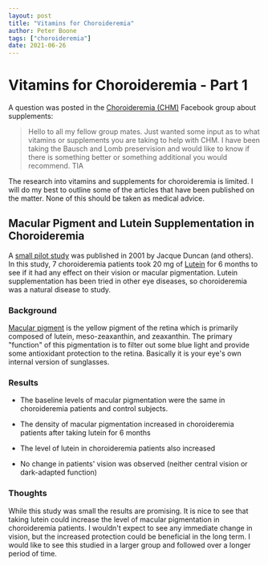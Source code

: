 ```yaml
---
layout: post
title: "Vitamins for Choroideremia"
author: Peter Boone
tags: ["choroideremia"]
date: 2021-06-26
---
```


# Vitamins for Choroideremia - Part 1

A question was posted in the [Choroideremia (CHM)](https://www.facebook.com/groups/Choroideremia) Facebook group about supplements:

> Hello to all my fellow group mates. Just wanted some input as to what vitamins or supplements you are taking to help with CHM. I have been taking the Bausch and Lomb preservision and would like to know if there is something better or something additional you would recommend. TIA

The research into vitamins and supplements for choroideremia is limited. I will do my best to outline some of the articles that have been published on the matter. None of this should be taken as medical advice.

## Macular Pigment and Lutein Supplementation in Choroideremia

A [small pilot study](https://doi.org/10.1006/exer.2001.1126) was published in 2001 by Jacque Duncan (and others). In this study, 7 choroideremia patients took 20 mg of [Lutein](https://en.wikipedia.org/wiki/Lutein) for 6 months to see if it had any effect on their vision or macular pigmentation. Lutein supplementation has been tried in other eye diseases, so choroideremia was a natural disease to study. 

### Background

[Macular pigment](https://journalretinavitreous.biomedcentral.com/articles/10.1186/s40942-016-0044-9) is the yellow pigment of the retina which is primarily composed of lutein, meso-zeaxanthin, and zeaxanthin. The primary "function" of this pigmentation is to filter out some blue light and provide some antioxidant protection to the retina. Basically it is your eye's own internal version of sunglasses.

### Results

- The baseline levels of macular pigmentation were the same in choroideremia patients and control subjects. 

- The density of macular pigmentation increased in choroideremia patients after taking lutein for 6 months
- The level of lutein in choroideremia patients also increased
- No change in patients' vision was observed (neither central vision or dark-adapted function)

### Thoughts

While this study was small the results are promising. It is nice to see that taking lutein could increase the level of macular pigmentation in choroideremia patients. I wouldn't expect to see any immediate change in vision, but the increased protection could be beneficial in the long term. I would like to see this studied in a larger group and followed over a longer period of time. 